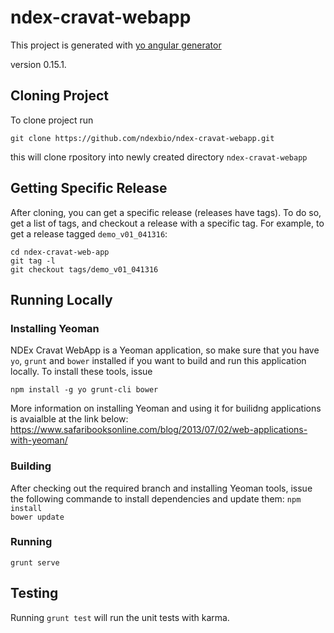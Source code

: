 # ndex-cravat-webapp

This project is generated with [yo angular generator](https://github.com/yeoman/generator-angular)

version 0.15.1.

## Cloning Project

To clone project run 

`git clone https://github.com/ndexbio/ndex-cravat-webapp.git`

this will clone rpository into newly created directory  `ndex-cravat-webapp`

## Getting Specific Release 

After cloning, you can get a specific release (releases have tags). To do so, get a list of tags, and checkout a release with a specific tag.  For example, to get a release tagged `demo_v01_041316`:

`cd ndex-cravat-web-app` <br />
`git tag -l` <br />
`git checkout tags/demo_v01_041316`  <br />

## Running Locally

### Installing Yeoman
NDEx Cravat WebApp is a Yeoman application, so make sure that you have `yo`, `grunt` and `bower` installed 
if you want to build and run this application locally.  To install these tools, issue

`npm install -g yo grunt-cli bower`

More information on installing Yeoman and using it for builidng applications is avaialble at the link below: https://www.safaribooksonline.com/blog/2013/07/02/web-applications-with-yeoman/

### Building 
After checking out the required branch and installing Yeoman tools, issue the following commande to install dependencies
and update them:
`npm install` <br />
`bower update` <br />

### Running

`grunt serve`

## Testing

Running `grunt test` will run the unit tests with karma.

